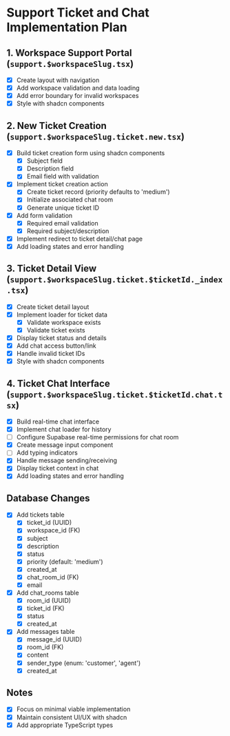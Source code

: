 # Support Ticket and Chat Implementation Plan

## 1. Workspace Support Portal (`support.$workspaceSlug.tsx`)
- [x] Create layout with navigation
- [x] Add workspace validation and data loading
- [x] Add error boundary for invalid workspaces
- [x] Style with shadcn components

## 2. New Ticket Creation (`support.$workspaceSlug.ticket.new.tsx`)
- [x] Build ticket creation form using shadcn components
  - [x] Subject field
  - [x] Description field
  - [x] Email field with validation
- [x] Implement ticket creation action
  - [x] Create ticket record (priority defaults to 'medium')
  - [x] Initialize associated chat room
  - [x] Generate unique ticket ID
- [x] Add form validation
  - [x] Required email validation
  - [x] Required subject/description
- [x] Implement redirect to ticket detail/chat page
- [x] Add loading states and error handling

## 3. Ticket Detail View (`support.$workspaceSlug.ticket.$ticketId._index.tsx`)
- [x] Create ticket detail layout
- [x] Implement loader for ticket data
  - [x] Validate workspace exists
  - [x] Validate ticket exists
- [x] Display ticket status and details
- [x] Add chat access button/link
- [x] Handle invalid ticket IDs
- [x] Style with shadcn components

## 4. Ticket Chat Interface (`support.$workspaceSlug.ticket.$ticketId.chat.tsx`)
- [x] Build real-time chat interface
- [x] Implement chat loader for history
- [ ] Configure Supabase real-time permissions for chat room
- [x] Create message input component
- [ ] Add typing indicators
- [x] Handle message sending/receiving
- [x] Display ticket context in chat
- [x] Add loading states and error handling

## Database Changes
- [x] Add tickets table
  - [x] ticket_id (UUID)
  - [x] workspace_id (FK)
  - [x] subject
  - [x] description
  - [x] status
  - [x] priority (default: 'medium')
  - [x] created_at
  - [x] chat_room_id (FK)
  - [x] email

- [x] Add chat_rooms table
  - [x] room_id (UUID)
  - [x] ticket_id (FK)
  - [x] status
  - [x] created_at

- [x] Add messages table
  - [x] message_id (UUID)
  - [x] room_id (FK)
  - [x] content
  - [x] sender_type (enum: 'customer', 'agent')
  - [x] created_at

## Notes
- [x] Focus on minimal viable implementation
- [x] Maintain consistent UI/UX with shadcn
- [x] Add appropriate TypeScript types 